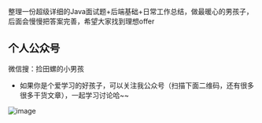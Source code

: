 整理一份超级详细的Java面试题+后端基础+日常工作总结，做最暖心的男孩子，后面会慢慢把答案完善，希望大家找到理想offer

## 个人公众号

微信搜：捡田螺的小男孩

- 如果你是个爱学习的好孩子，可以关注我公众号（扫描下面二维码，还有很多很多干货文章），一起学习讨论哈~~

![image](https://user-images.githubusercontent.com/20244922/179399354-8a9fd2a8-42ba-4303-9ce5-04891e899e6d.png)

